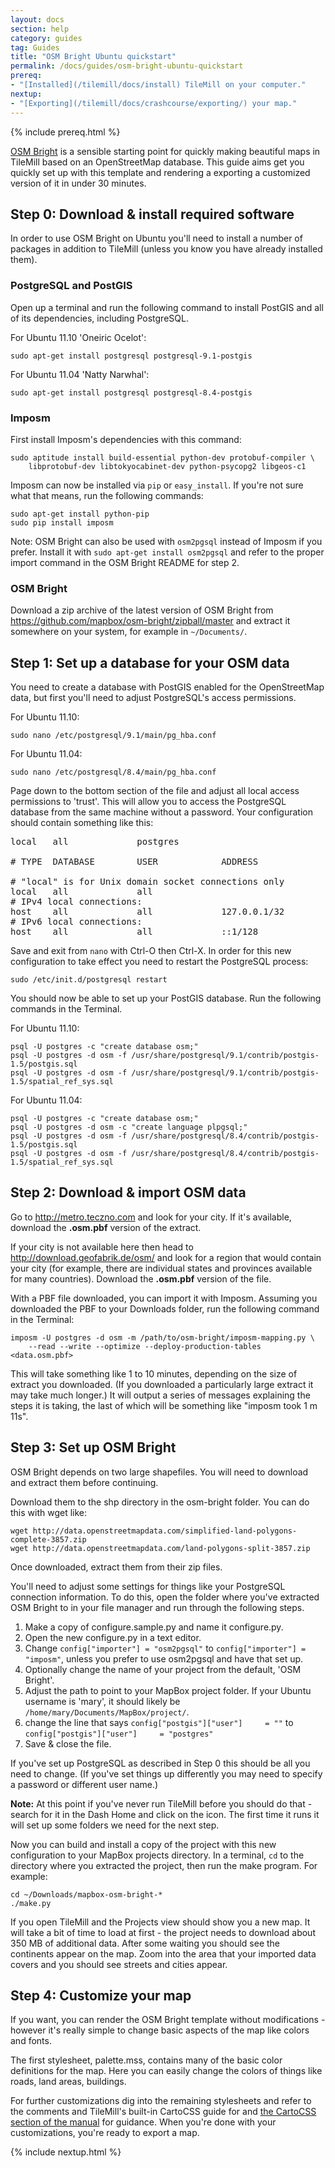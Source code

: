 ```yaml
---
layout: docs
section: help
category: guides
tag: Guides
title: "OSM Bright Ubuntu quickstart"
permalink: /docs/guides/osm-bright-ubuntu-quickstart
prereq:
- "[Installed](/tilemill/docs/install) TileMill on your computer."
nextup:
- "[Exporting](/tilemill/docs/crashcourse/exporting/) your map."
---
```


{% include prereq.html %}

[OSM Bright](https://github.com/mapbox/osm-bright) is a sensible starting point for quickly making beautiful maps in TileMill based on an OpenStreetMap database. This guide aims get you quickly set up with this template and rendering a exporting a customized version of it in under 30 minutes.

## Step 0: Download & install required software

In order to use OSM Bright on Ubuntu you'll need to install a number of packages in addition to TileMill (unless you know you have already installed them).

### PostgreSQL and PostGIS

Open up a terminal and run the following command to install PostGIS and all of its dependencies, including PostgreSQL. 

For Ubuntu 11.10 'Oneiric Ocelot':

    sudo apt-get install postgresql postgresql-9.1-postgis

For Ubuntu 11.04 'Natty Narwhal':

    sudo apt-get install postgresql postgresql-8.4-postgis

### Imposm

First install Imposm's dependencies with this command:

    sudo aptitude install build-essential python-dev protobuf-compiler \
        libprotobuf-dev libtokyocabinet-dev python-psycopg2 libgeos-c1

Imposm can now be installed via `pip` or `easy_install`. If you're not sure what that means, run the following commands:

    sudo apt-get install python-pip
    sudo pip install imposm

Note: OSM Bright can also be used with `osm2pgsql` instead of Imposm if you prefer. Install it with `sudo apt-get install osm2pgsql` and refer to the proper import command in the OSM Bright README for step 2.

### OSM Bright

Download a zip archive of the latest version of OSM Bright from <https://github.com/mapbox/osm-bright/zipball/master> and extract it somewhere on your system, for example in `~/Documents/`.

## Step 1: Set up a database for your OSM data

You need to create a database with PostGIS enabled for the OpenStreetMap data, but first you'll need to adjust PostgreSQL's access permissions.

For Ubuntu 11.10:

    sudo nano /etc/postgresql/9.1/main/pg_hba.conf

For Ubuntu 11.04:

    sudo nano /etc/postgresql/8.4/main/pg_hba.conf

Page down to the bottom section of the file and adjust all local access permissions to 'trust'. This will allow you to access the PostgreSQL database from the same machine without a password. Your configuration should contain something like this:

<pre>
local   all             postgres                                trust

# TYPE  DATABASE        USER            ADDRESS                 METHOD

# "local" is for Unix domain socket connections only
local   all             all                                     trust
# IPv4 local connections:
host    all             all             127.0.0.1/32            trust
# IPv6 local connections:
host    all             all             ::1/128                 trust
</pre>

Save and exit from `nano` with Ctrl-O then Ctrl-X. In order for this new configuration to take effect you need to restart the PostgreSQL process:

    sudo /etc/init.d/postgresql restart

You should now be able to set up your PostGIS database. Run the following commands in the Terminal.

For Ubuntu 11.10:

    psql -U postgres -c "create database osm;"
    psql -U postgres -d osm -f /usr/share/postgresql/9.1/contrib/postgis-1.5/postgis.sql
    psql -U postgres -d osm -f /usr/share/postgresql/9.1/contrib/postgis-1.5/spatial_ref_sys.sql

For Ubuntu 11.04:

    psql -U postgres -c "create database osm;"
    psql -U postgres -d osm -c "create language plpgsql;"
    psql -U postgres -d osm -f /usr/share/postgresql/8.4/contrib/postgis-1.5/postgis.sql
    psql -U postgres -d osm -f /usr/share/postgresql/8.4/contrib/postgis-1.5/spatial_ref_sys.sql

## Step 2: Download & import OSM data

Go to <http://metro.teczno.com> and look for your city. If it's available, download the **.osm.pbf** version of the extract.

If your city is not available here then head to <http://download.geofabrik.de/osm/> and look for a region that would contain your city (for example, there are individual states and provinces available for many countries). Download the **.osm.pbf** version of the file.

With a PBF file downloaded, you can import it with Imposm. Assuming you downloaded the PBF to your Downloads folder, run the following command in the Terminal:

    imposm -U postgres -d osm -m /path/to/osm-bright/imposm-mapping.py \
        --read --write --optimize --deploy-production-tables <data.osm.pbf>

This will take something like 1 to 10 minutes, depending on the size of extract you downloaded. (If you downloaded a particularly large extract it may take much longer.) It will output a series of messages explaining the steps it is taking, the last of which will be something like "imposm took 1 m 11s".

## Step 3: Set up OSM Bright

OSM Bright depends on two large shapefiles. You will need to download and extract them before continuing.

Download them to the shp directory in the osm-bright folder. You can do this with wget like:

    wget http://data.openstreetmapdata.com/simplified-land-polygons-complete-3857.zip
    wget http://data.openstreetmapdata.com/land-polygons-split-3857.zip

Once downloaded, extract them from their zip files.

You'll need to adjust some settings for things like your PostgreSQL connection information. To do this, open the folder where you've extracted OSM Bright to in your file manager and run through the following steps.

1. Make a copy of configure.sample.py and name it configure.py.
2. Open the new configure.py in a text editor.
3. Change `config["importer"] = "osm2pgsql"` to `config["importer"] = "imposm"`, unless you prefer to use osm2pgsql and have that set up.
4. Optionally change the name of your project from the default, 'OSM Bright'.
5. Adjust the path to point to your MapBox project folder. If your Ubuntu username is 'mary', it should likely be `/home/mary/Documents/MapBox/project/`.
6. change the line that says `config["postgis"]["user"]     = ""` to `config["postgis"]["user"]     = "postgres"`
7. Save & close the file.

If you've set up PostgreSQL as described in Step 0 this should be all you need to change. (If you've set things up differently you may need to specify a password or different user name.)

**Note:** At this point if you've never run TileMill before you should do that - search for it in the Dash Home and click on the icon. The first time it runs it will set up some folders we need for the next step.

Now you can build and install a copy of the project with this new configuration to your MapBox projects directory. In a terminal, `cd` to the directory where you extracted the project, then run the make program. For example:

    cd ~/Downloads/mapbox-osm-bright-*
    ./make.py

If you open TileMill and the Projects view should show you a new map. It will take a bit of time to load at first - the project needs to download about 350 MB of additional data. After some waiting you should see the continents appear on the map. Zoom into the area that your imported data covers and you should see streets and cities appear.

## Step 4: Customize your map

If you want, you can render the OSM Bright template without modifications - however it's really simple to change basic aspects of the map like colors and fonts.

The first stylesheet, palette.mss, contains many of the basic color definitions for the map. Here you can easily change the colors of things like roads, land areas, buildings.

For further customizations dig into the remaining stylesheets and refer to the comments and TileMill's built-in CartoCSS guide for and [the CartoCSS section of the manual](/tilemill/docs/manual/carto/) for guidance. When you're done with your customizations, you're ready to export a map. 

{% include nextup.html %}
